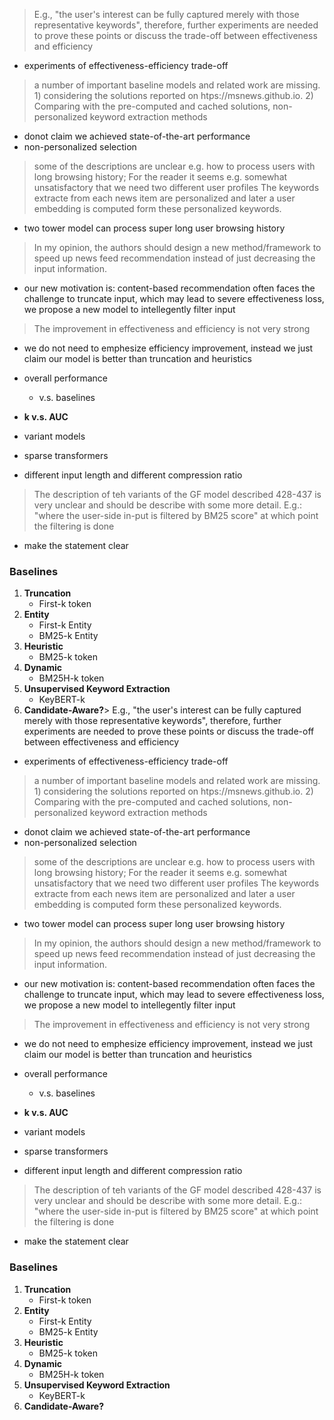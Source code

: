 > E.g., "the user's interest can be fully captured merely with those representative keywords", therefore, further experiments are needed to prove these points or discuss the trade-off between effectiveness and efficiency
- experiments of effectiveness-efficiency trade-off

> a number of important baseline models and related work are missing. 1) considering the solutions reported on htps://msnews.github.io. 2) Comparing with the pre-computed and cached solutions, non-personalized keyword extraction methods
- donot claim we achieved state-of-the-art performance
- non-personalized selection

> some of the descriptions are unclear e.g. how to process users with long browsing history;
> For the reader it seems e.g. somewhat unsatisfactory that we need two different user profiles The keywords extracte from each news item are personalized and later a user embedding is computed form these personalized keywords.
- two tower model can process super long user browsing history

> In my opinion, the authors should design a new method/framework to speed up news feed recommendation instead of just decreasing the input information.
- our new motivation is: content-based recommendation often faces the challenge to truncate input, which may lead to severe effectiveness loss, we propose a new model to intellegently filter input

> The improvement in effectiveness and efficiency is not very strong
- we do not need to emphesize efficiency improvement, instead we just claim our model is better than truncation and heuristics

- overall performance
  - v.s. baselines
- **k v.s. AUC**
- variant models
- sparse transformers
- different input length and different compression ratio

> The description of teh variants of the GF model described 428-437 is very unclear and should be describe with some more detail. E.g.: "where the user-side in-put is filtered by BM25 score" at which point the filtering is done
- make the statement clear

### Baselines
1. **Truncation**
   - First-k token
2. **Entity**
   - First-k Entity
   - BM25-k Entity
3. **Heuristic**
   - BM25-k token
4. **Dynamic**
   - BM25H-k token
5. **Unsupervised Keyword Extraction**
   - KeyBERT-k
6. **Candidate-Aware?**> E.g., "the user's interest can be fully captured merely with those representative keywords", therefore, further experiments are needed to prove these points or discuss the trade-off between effectiveness and efficiency
- experiments of effectiveness-efficiency trade-off

> a number of important baseline models and related work are missing. 1) considering the solutions reported on htps://msnews.github.io. 2) Comparing with the pre-computed and cached solutions, non-personalized keyword extraction methods
- donot claim we achieved state-of-the-art performance
- non-personalized selection

> some of the descriptions are unclear e.g. how to process users with long browsing history;
> For the reader it seems e.g. somewhat unsatisfactory that we need two different user profiles The keywords extracte from each news item are personalized and later a user embedding is computed form these personalized keywords.
- two tower model can process super long user browsing history

> In my opinion, the authors should design a new method/framework to speed up news feed recommendation instead of just decreasing the input information.
- our new motivation is: content-based recommendation often faces the challenge to truncate input, which may lead to severe effectiveness loss, we propose a new model to intellegently filter input

> The improvement in effectiveness and efficiency is not very strong
- we do not need to emphesize efficiency improvement, instead we just claim our model is better than truncation and heuristics

- overall performance
  - v.s. baselines
- **k v.s. AUC**
- variant models
- sparse transformers
- different input length and different compression ratio

> The description of teh variants of the GF model described 428-437 is very unclear and should be describe with some more detail. E.g.: "where the user-side in-put is filtered by BM25 score" at which point the filtering is done
- make the statement clear

### Baselines
1. **Truncation**
   - First-k token
2. **Entity**
   - First-k Entity
   - BM25-k Entity
3. **Heuristic**
   - BM25-k token
4. **Dynamic**
   - BM25H-k token
5. **Unsupervised Keyword Extraction**
   - KeyBERT-k
6. **Candidate-Aware?**